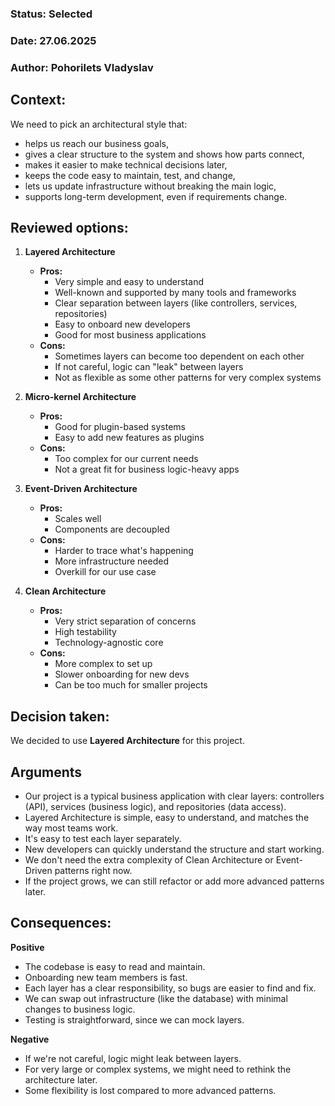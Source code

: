 ### **Status:** Selected

### **Date:** 27.06.2025

### **Author:** Pohorilets Vladyslav

## **Context**:

We need to pick an architectural style that:

- helps us reach our business goals,
- gives a clear structure to the system and shows how parts connect,
- makes it easier to make technical decisions later,
- keeps the code easy to maintain, test, and change,
- lets us update infrastructure without breaking the main logic,
- supports long-term development, even if requirements change.

## Reviewed options:

1. **Layered Architecture**

   - **Pros:**
      - Very simple and easy to understand
      - Well-known and supported by many tools and frameworks
      - Clear separation between layers (like controllers, services, repositories)
      - Easy to onboard new developers
      - Good for most business applications
   - **Cons:**
      - Sometimes layers can become too dependent on each other
      - If not careful, logic can "leak" between layers
      - Not as flexible as some other patterns for very complex systems

2. **Micro-kernel Architecture**

   - **Pros:**
      - Good for plugin-based systems
      - Easy to add new features as plugins
   - **Cons:**
      - Too complex for our current needs
      - Not a great fit for business logic-heavy apps

3. **Event-Driven Architecture**

   - **Pros:**
      - Scales well
      - Components are decoupled
   - **Cons:**
      - Harder to trace what's happening
      - More infrastructure needed
      - Overkill for our use case

4. **Clean Architecture**
   - **Pros:**
      - Very strict separation of concerns
      - High testability
      - Technology-agnostic core
   - **Cons:**
      - More complex to set up
      - Slower onboarding for new devs
      - Can be too much for smaller projects

## Decision taken:

We decided to use **Layered Architecture** for this project.

## Arguments

- Our project is a typical business application with clear layers: controllers (API), services (business logic), and repositories (data access).
- Layered Architecture is simple, easy to understand, and matches the way most teams work.
- It's easy to test each layer separately.
- New developers can quickly understand the structure and start working.
- We don't need the extra complexity of Clean Architecture or Event-Driven patterns right now.
- If the project grows, we can still refactor or add more advanced patterns later.

## Consequences:

**Positive**

- The codebase is easy to read and maintain.
- Onboarding new team members is fast.
- Each layer has a clear responsibility, so bugs are easier to find and fix.
- We can swap out infrastructure (like the database) with minimal changes to business logic.
- Testing is straightforward, since we can mock layers.

**Negative**

- If we're not careful, logic might leak between layers.
- For very large or complex systems, we might need to rethink the architecture later.
- Some flexibility is lost compared to more advanced patterns.
